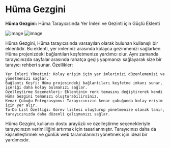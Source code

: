 # Hüma Gezgini

**Hüma Gezgini:** Hüma Tarayıcısında Yer İmleri ve Gezinti için Güçlü Eklenti

![image](https://github.com/VastSea0/HumaPages/assets/144556903/1d082d51-7242-429a-97ba-6262c8808154)
![image](https://github.com/VastSea0/HumaPages/assets/144556903/ce28e9ed-b96c-4a1b-93cb-d20b397a395e)

Hüma Gezgini, Hüma tarayıcısında varsayılan olarak bulunan kullanışlı bir eklentidir. Bu eklenti, yer imleriniz arasında kolayca gezinmenizi sağlarken Hüma projenizdeki bağlantıları keşfetmenize yardımcı olur. Aynı zamanda tarayıcınızda sayfalar arasında rahatça geçiş yapmanızı sağlayarak size bir tarayıcı rehberi sunar.
Özellikler:

    Yer İmleri Yönetimi: Kolay erişim için yer imlerinizi düzenlemenizi ve yönetmenizi sağlar.
    Bağlantı Keşfi: Hüma projesindeki bağlantıları keşfetme imkanı sunar, içeriği daha kolay bulmanızı sağlar.
    Özelleştirme Seçenekleri: Eklentinin renk temasını değiştirerek kendi Hüma Gezgini temanızı oluşturabilirsiniz.
    Kenar Çubuğu Entegrasyonu: Tarayıcınızın kenar çubuğunda kolay erişim için yer alır.
    To-Do List Özelliği: Görev listesi oluşturup yönetmenize olanak tanır, tarayıcınızda daha düzenli çalışmanızı sağlar.

Hüma Gezgini, kullanıcı dostu arayüzü ve özelleştirme seçenekleriyle tarayıcınızın verimliliğini artırmak için tasarlanmıştır. Tarayıcınızı daha da kişiselleştirmek ve günlük web taramalarınızı yönetmek için ideal bir yardımcıdır.
